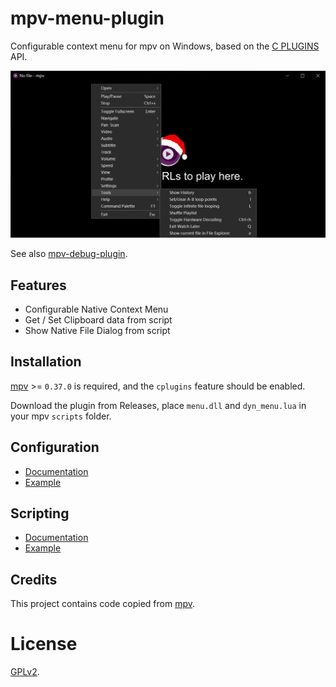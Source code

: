 # mpv-menu-plugin

Configurable context menu for mpv on Windows, based on the [C PLUGINS](https://mpv.io/manual/master/#c-plugins) API.

![screenshot](screenshot/menu.jpg)

See also [mpv-debug-plugin](https://github.com/tsl0922/mpv-debug-plugin).

## Features

- Configurable Native Context Menu
- Get / Set Clipboard data from script
- Show Native File Dialog from script

## Installation

[mpv](https://mpv.io) >= `0.37.0` is required, and the `cplugins` feature should be enabled.

Download the plugin from Releases, place `menu.dll` and `dyn_menu.lua` in your mpv `scripts` folder.

## Configuration

- [Documentation](https://github.com/tsl0922/mpv-menu-plugin/wiki/Configuration)
- [Example](https://gist.github.com/tsl0922/8989aa32994b0448a2652ee260348a35)

## Scripting

- [Documentation](https://github.com/tsl0922/mpv-menu-plugin/wiki/Scripting)
- [Example](https://github.com/tsl0922/mpv-menu-plugin/wiki/Scripting-example)

## Credits

This project contains code copied from [mpv](https://github.com/mpv-player/mpv).

# License

[GPLv2](LICENSE.txt).
